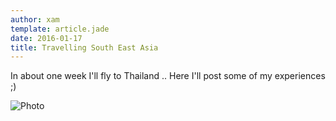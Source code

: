 ```yaml
---
author: xam
template: article.jade
date: 2016-01-17
title: Travelling South East Asia
---
```


In about one week I'll fly to Thailand .. Here I'll post some of my experiences ;)

![Photo](https://dl.dropboxusercontent.com/u/53826890/thaiflag2.png)
